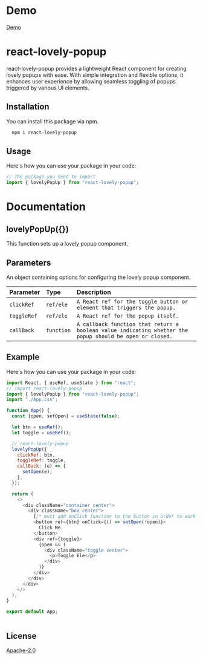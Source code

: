 
# Demo
[Demo](https://codesandbox.io/p/sandbox/react-lovely-popup-sjhlhs?file=%2Fsrc%2FApp.js%3A1%2C1-43%2C1)

# react-lovely-popup

react-lovely-popup provides a lightweight React component for creating lovely popups with ease. With simple integration and flexible options, it enhances user experience by allowing seamless toggling of popups triggered by various UI elements.


## Installation

You can install this package via npm.

```bash
  npm i react-lovely-popup
```
    
## Usage

Here's how you can use your package in your code:
```javascript
// The package you need to import 
import { lovelyPopUp } from "react-lovely-popup";

```


# Documentation

## lovelyPopUp({})
This function sets up a lovely popup component.

## Parameters
An object containing options for configuring the lovely popup component.

| Parameter | Type     | Description                |
| :-------- | :------- | :------------------------- |
| `clickRef` | `ref/ele` |`A React ref for the toggle button or element that triggers the popup.`|
| `toggleRef` | `ref/ele` |`A React ref for the popup itself.`|
| `callBack` | `function` |`A callback function that return a boolean value indicating whether the popup should be open or closed.`|


## Example

Here's how you can use your package in your code:
```javascript
import React, { useRef, useState } from "react";
// import react-lovely-popup
import { lovelyPopUp } from "react-lovely-popup";
import "./App.css";

function App() {
  const [open, setOpen] = useState(false);

  let btn = useRef();
  let toggle = useRef();

  // react-lovely-popup
  lovelyPopUp({
    clickRef: btn,
    toggleRef: toggle,
    callBack: (e) => {
      setOpen(e);
    },
  });

  return (
    <>
      <div className="container center">
        <div className="box center">
          {/* must add onClick function to the button in order to work properly */}
          <button ref={btn} onClick={() => setOpen(!open)}>
            Click Me
          </button>
          <div ref={toggle}>
            {open && (
              <div className="toggle center">
                <p>Toggle Ele</p>
              </div>
            )}
          </div>
        </div>
      </div>
    </>
  );
}

export default App;



```



## License

[Apache-2.0](https://github.com/Shahriar-30/react-lovely-popup?tab=Apache-2.0-1-ov-file#readme)
